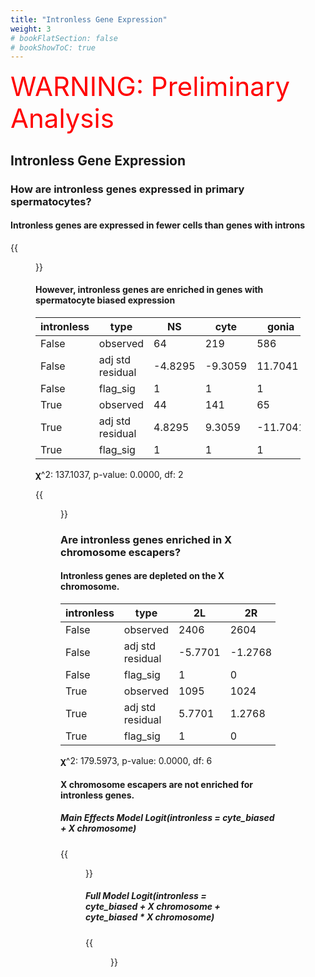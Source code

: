 ```yaml
---
title: "Intronless Gene Expression"
weight: 3
# bookFlatSection: false
# bookShowToC: true
---
```


<span style="font-size: 3em; font-weight: 'strong'; color: #ff0000;">WARNING: Preliminary Analysis</span>

## Intronless Gene Expression

### How are intronless genes expressed in primary spermatocytes?

#### Intronless genes are expressed in fewer cells than genes with introns

{{<figure src="./x_escapers_and_intronless_genes.svg" width="100%"
caption="<b>Figure 1. Percent of spermatocyte cells with expression</b>">}}

#### However, intronless genes are enriched in genes with spermatocyte biased expression

| intronless   | type             |      NS |     cyte |    gonia |
|--------------|------------------|---------|----------|----------|
| False        | observed         | 64      | 219      | 586      |
| False        | adj std residual | -4.8295 |  -9.3059 |  11.7041 |
| False        | flag_sig         |  1      |   1      |   1      |
| True         | observed         | 44      | 141      |  65      |
| True         | adj std residual |  4.8295 |   9.3059 | -11.7041 |
| True         | flag_sig         |  1      |   1      |   1      |

𝛘^2: 137.1037, p-value: 0.0000, df: 2

{{<figure src="./x_escapers_and_intronless_genes_heatmap.svg" width="100%"
caption="<b>Figure 2. Genes without introns have increased expression in primary spermatocytes.</b>">}}


### Are intronless genes enriched in X chromosome escapers?

#### Intronless genes are depleted on the X chromosome.

| intronless   | type             |        2L |        2R |        3L |        3R |       4 |         X |       Y |
|--------------|------------------|-----------|-----------|-----------|-----------|---------|-----------|---------|
| False        | observed         | 2406      | 2604      | 2490      | 3183      | 96      | 2036      |  34     |
| False        | adj std residual |   -5.7701 |   -1.2768 |   -1.0827 |    5.2429 |  3.2871 |    4.3642 | -10.171 |
| False        | flag_sig         |    1      |    0      |    0      |    1      |  1      |    1      |   1     |
| True         | observed         | 1095      | 1024      |  974      | 1018      | 15      |  640      |  79     |
| True         | adj std residual |    5.7701 |    1.2768 |    1.0827 |   -5.2429 | -3.2871 |   -4.3642 |  10.171 |
| True         | flag_sig         |    1      |    0      |    0      |    1      |  1      |    1      |   1     |

𝛘^2: 179.5973, p-value: 0.0000, df: 6


#### X chromosome escapers are not enriched for intronless genes.

##### Main Effects Model Logit(intronless = cyte_biased + X chromosome)

{{<figure src="./x_escapers_and_intronless_genes_main_effects.png" width="100%"
caption="<b>Figure 3. Main effects model.</b>">}}

##### Full Model Logit(intronless = cyte_biased + X chromosome + cyte_biased * X chromosome)

{{<figure src="./x_escapers_and_intronless_genes_full.png" width="100%"
caption="<b>Figure 3. Full model.</b>">}}
